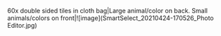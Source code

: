 60x double sided tiles in cloth bag|Large animal/color on back. Small animals/colors on front|![image](SmartSelect_20210424-170526_Photo Editor.jpg)